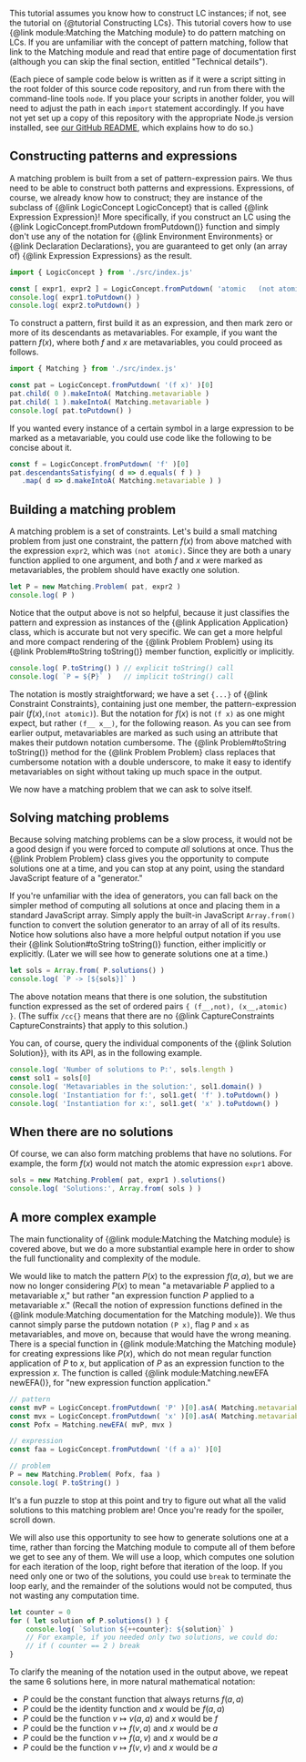
This tutorial assumes you know how to construct LC instances; if not, see
the tutorial on {@tutorial Constructing LCs}.  This tutorial covers how to use
{@link module:Matching the Matching module} to do pattern matching on LCs.  If
you are unfamiliar with the concept of pattern matching, follow that link to
the Matching module and read that entire page of documentation first (although
you can skip the final section, entitled "Technical details").

(Each piece of sample code below is written as if it were a script sitting in
the root folder of this source code repository, and run from there with the
command-line tools `node`.  If you place your scripts in another folder, you
will need to adjust the path in each `import` statement accordingly.  If you
have not yet set up a copy of this repository with the appropriate Node.js
version installed, see [our GitHub README](https://github.com/lurchmath/lde),
which explains how to do so.)

## Constructing patterns and expressions

A matching problem is built from a set of pattern-expression pairs.  We thus
need to be able to construct both patterns and expressions.  Expressions, of
course, we already know how to construct; they are instance of the subclass
of {@link LogicConcept LogicConcept} that is called
{@link Expression Expression}!  More specifically, if you construct an LC
using the {@link LogicConcept.fromPutdown fromPutdown()} function and simply
don't use any of the notation for {@link Environment Environments} or 
{@link Declaration Declarations}, you are guaranteed to get only (an array of)
{@link Expression Expressions} as the result.

```js
import { LogicConcept } from './src/index.js'

const [ expr1, expr2 ] = LogicConcept.fromPutdown( 'atomic   (not atomic)' )
console.log( expr1.toPutdown() )
console.log( expr2.toPutdown() )
```

To construct a pattern, first build it as an expression, and then mark zero or
more of its descendants as metavariables.  For example, if you want the
pattern $f(x)$, where both $f$ and $x$ are metavariables, you could proceed as
follows.

```js
import { Matching } from './src/index.js'

const pat = LogicConcept.fromPutdown( '(f x)' )[0]
pat.child( 0 ).makeIntoA( Matching.metavariable )
pat.child( 1 ).makeIntoA( Matching.metavariable )
console.log( pat.toPutdown() )
```

If you wanted every instance of a certain symbol in a large expression to be
marked as a metavariable, you could use code like the following to be concise
about it.

```js
const f = LogicConcept.fromPutdown( 'f' )[0]
pat.descendantsSatisfying( d => d.equals( f ) )
   .map( d => d.makeIntoA( Matching.metavariable ) )
```

## Building a matching problem

A matching problem is a set of constraints.  Let's build a small matching
problem from just one constraint, the pattern $f(x)$ from above matched with
the expression `expr2`, which was `(not atomic)`.  Since they are both a unary
function applied to one argument, and both $f$ and $x$ were marked as
metavariables, the problem should have exactly one solution.

```js
let P = new Matching.Problem( pat, expr2 )
console.log( P )
```

Notice that the output above is not so helpful, because it just classifies the
pattern and expression as instances of the {@link Application Application}
class, which is accurate but not very specific.  We can get a more helpful and
more compact rendering of the {@link Problem Problem} using its
{@link Problem#toString toString()} member function, explicitly or implicitly.

```js
console.log( P.toString() ) // explicit toString() call
console.log( `P = ${P}` )   // implicit toString() call
```

The notation is mostly straightforward; we have a set `{...}` of
{@link Constraint Constraints}, containing just one member, the
pattern-expression pair ($f(x)$,`(not atomic)`).  But the notation for $f(x)$
is not `(f x)` as one might expect, but rather `(f__ x__)`, for the following
reason.  As you can see from earlier output, metavariables are marked as such
using an attribute that makes their putdown notation cumbersome.  The
{@link Problem#toString toString()} method for the {@link Problem Problem}
class replaces that cumbersome notation with a double underscore, to make it
easy to identify metavariables on sight without taking up much space in the
output.

We now have a matching problem that we can ask to solve itself.

## Solving matching problems

Because solving matching problems can be a slow process, it would not be a
good design if you were forced to compute *all* solutions at once.  Thus the
{@link Problem Problem} class gives you the opportunity to compute solutions
one at a time, and you can stop at any point, using the standard JavaScript
feature of a "generator."

If you're unfamiliar with the idea of generators, you can fall back on the
simpler method of computing all solutions at once and placing them in a
standard JavaScript array.  Simply apply the built-in JavaScript
`Array.from()` function to convert the solution generator to an array of all
of its results.  Notice how solutions also have a more helpful output
notation if you use their {@link Solution#toString toString()} function,
either implicitly or explicitly.  (Later we will see how to generate
solutions one at a time.)

```js
let sols = Array.from( P.solutions() )
console.log( `P -> [${sols}]` )
```

The above notation means that there is one solution, the substitution function
expressed as the set of ordered pairs `{ (f__,not), (x__,atomic) }`.  (The
suffix `/cc{}` means that there are no {@link CaptureConstraints
CaptureConstraints} that apply to this solution.)

You can, of course, query the individual components of the
{@link Solution Solution}}, with its API, as in the following example.

```js
console.log( 'Number of solutions to P:', sols.length )
const sol1 = sols[0]
console.log( 'Metavariables in the solution:', sol1.domain() )
console.log( 'Instantiation for f:', sol1.get( 'f' ).toPutdown() )
console.log( 'Instantiation for x:', sol1.get( 'x' ).toPutdown() )
```

## When there are no solutions

Of course, we can also form matching problems that have no solutions.  For
example, the form $f(x)$ would not match the atomic expression `expr1` above.

```js
sols = new Matching.Problem( pat, expr1 ).solutions()
console.log( 'Solutions:', Array.from( sols ) )
```

## A more complex example

The main functionality of {@link module:Matching the Matching module} is
covered above, but we do a more substantial example here in order to show the
full functionality and complexity of the module.

We would like to match the pattern $P(x)$ to the expression $f(a,a)$, but we
are now no longer considering $P(x)$ to mean "a metavariable $P$ applied to a
metavariable $x$," but rather "an expression function $P$ applied to a
metavariable $x$."  (Recall the notion of expression functions defined in the
{@link module:Matching documentation for the Matching module}).  We thus
cannot simply parse the putdown notation `(P x)`, flag `P` and `x` as
metavariables, and move on, because that would have the wrong meaning.  There
is a special function in {@link module:Matching the Matching module} for
creating expressions like $P(x)$, which do not mean regular function
application of $P$ to $x$, but application of $P$ as an expression function to
the expression $x$.  The function is called
{@link module:Matching.newEFA newEFA()}, for "new expression function
application."

```js
// pattern
const mvP = LogicConcept.fromPutdown( 'P' )[0].asA( Matching.metavariable )
const mvx = LogicConcept.fromPutdown( 'x' )[0].asA( Matching.metavariable )
const Pofx = Matching.newEFA( mvP, mvx )

// expression
const faa = LogicConcept.fromPutdown( '(f a a)' )[0]

// problem
P = new Matching.Problem( Pofx, faa )
console.log( P.toString() )
```

It's a fun puzzle to stop at this point and try to figure out what all the
valid solutions to this matching problem are!  Once you're ready for the
spoiler, scroll down.

We will also use this opportunity to see how to generate solutions one at a
time, rather than forcing the Matching module to compute all of them before we
get to see any of them.  We will use a loop, which computes one solution for
each iteration of the loop, right before that iteration of the loop.  If you
need only one or two of the solutions, you could use `break` to terminate the
loop early, and the remainder of the solutions would not be computed, thus not
wasting any computation time.

```js
let counter = 0
for ( let solution of P.solutions() ) {
    console.log( `Solution ${++counter}: ${solution}` )
    // For example, if you needed only two solutions, we could do:
    // if ( counter == 2 ) break
}
```

To clarify the meaning of the notation used in the output above, we repeat the
same 6 solutions here, in more natural mathematical notation:

 * $P$ could be the constant function that always returns $f(a,a)$
 * $P$ could be the identity function and $x$ would be $f(a,a)$
 * $P$ could be the function $v\mapsto v(a,a)$ and $x$ would be $f$
 * $P$ could be the function $v\mapsto f(v,a)$ and $x$ would be $a$
 * $P$ could be the function $v\mapsto f(a,v)$ and $x$ would be $a$
 * $P$ could be the function $v\mapsto f(v,v)$ and $x$ would be $a$

